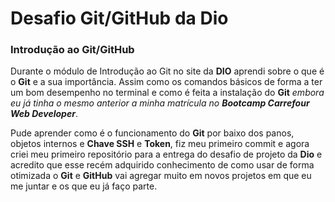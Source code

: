 # Desafio Git/GitHub da Dio

### Introdução ao Git/GitHub

Durante o módulo de Introdução ao Git no site da **DIO** aprendi sobre o que é o **Git** e a sua importância. Assim como os comandos básicos de forma a ter um bom desempenho no terminal e como é feita a instalação do **Git** *embora eu já tinha o mesmo anterior a minha matrícula no **Bootcamp Carrefour Web Developer***. 

Pude aprender como é o funcionamento do **Git** por baixo dos panos, objetos internos e **Chave SSH** e **Token**, fiz meu primeiro commit e agora criei meu primeiro repositório para a entrega do desafio de projeto da **Dio** e acredito que esse recém adquirido conhecimento de como usar de forma otimizada o **Git** e **GitHub** vai agregar muito em novos projetos em que eu me juntar e os que eu já faço parte.